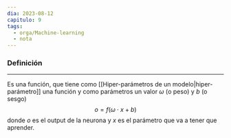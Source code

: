 ```yaml
---
dia: 2023-08-12
capitulo: 9
tags:
  - orga/Machine-learning
  - nota
---
```

### Definición
---
Es una función, que tiene como [[Hiper-parámetros de un modelo|hiper-parámetro]] una función y como parámetros un valor $\omega$ (o peso) y $b$ (o sesgo) $$ o = f(\omega \cdot x + b)$$
donde $o$ es el output de la neurona y $x$ es el parámetro que va a tener que aprender.